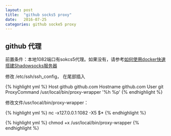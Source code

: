 ```yaml
---
layout: post
title:  "github socks5 proxy"
date:   2016-07-25
categories: github socke5 proxy
---
```


## github 代理

前置条件：本地1082端口有sokcs5代理。如果没有，请参考[如何使用docker快速搭建Shadowsocks服务器](http://tlightsky.github.io/docker/shadowsocks/2016/01/19/how-to-setup-shadowsocks-by-docker.html)

修改 /etc/ssh/ssh_config，
在尾部插入

{% highlight yml %}
Host github github.com
     Hostname github.com
     User git
     ProxyCommand /usr/local/bin/proxy-wrapper '%h %p'
{% endhighlight %}

修改文件/usr/local/bin/proxy-wrapper：

{% highlight yml %}
nc -x127.0.0.1:1082 -X5 $*
{% endhighlight %}

{% highlight yml %}
chmod +x /usr/local/bin/proxy-wrapper
{% endhighlight %}
